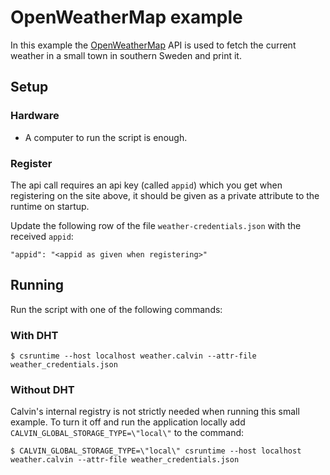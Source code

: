 # OpenWeatherMap example

In this example the [OpenWeatherMap](http://www.openweathermap.org) API is used
to fetch the current weather in a small town in southern Sweden and print it.

## Setup

### Hardware

- A computer to run the script is enough.


### Register 

The api call requires an api key (called `appid`) which you get when registering
on the site above, it should be given as a private attribute to the runtime on
startup.

Update the following row of the file `weather-credentials.json` with the
received `appid`:

    "appid": "<appid as given when registering>"


## Running

Run the script with one of the following commands:

### With DHT

    $ csruntime --host localhost weather.calvin --attr-file weather_credentials.json


### Without DHT

Calvin's internal registry is not strictly needed when running this small
example. To turn it off and run the application locally add `CALVIN_GLOBAL_STORAGE_TYPE=\"local\"`
to the command:

    $ CALVIN_GLOBAL_STORAGE_TYPE=\"local\" csruntime --host localhost weather.calvin --attr-file weather_credentials.json
